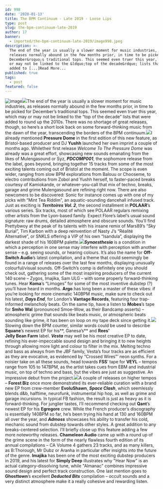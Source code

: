```yaml
---
id: 998
date: '2020-01-13'
title: The BPM Continuum - Late 2019 - Loose Lips
type: post
slug: the-bpm-continuum-late-2019
author: 17
banner:
  - imported/the-bpm-continuum-late-2019/image998.jpeg
description: >-
  The end of the year is usually a slower moment for music industries, as
  releases normally abound in the few months prior, in time to be picked for
  December&rsquo;s traditional tops. This seemed even truer this year, which may
  or may not be linked to the &ldquo;top of the decade&rdquo; lists that were
  added to [...]Read More...
published: true
tags:
  - post
featured: false
---
```

![image](../imported/the-bpm-continuum-late-2019/image998.jpeg)![](/wp-content/uploads/live/img/wysiwyg/5e1c3ac294bb1.jpg)The end of the year is usually a slower moment for music industries, as releases normally abound in the few months prior, in time to be picked for December’s traditional tops. This seemed even truer this year, which may or may not be linked to the “top of the decade” lists that were added to round up the 2010s. There was no shortage of great releases, though, so here’s a short look back on some forward-thinking music from the dawn of the year, transcending the borders of the BPM continuum.![](/wp-content/uploads/live/img/wysiwyg/5e1c3af811453.jpg)I already mentioned **Pressure Dome** in the first edition of this new feature, as Bristol-based producer and DJ **Yushh** launched her own imprint a couple of months ago. Whiletheir first release _Welcome To The Pressure Dome_ was already was a great effort, showcasing new sounds emanating from the likes of Mulengasound or Syz, **_PDCOMP001_**, the sophomore release from the label, goes beyond, bringing together 15 tracks from some of the most exciting talents coming out of Bristol at the moment. The scope is even wider, ranging from slow BPM explorations from Balouu or Chooseme, to electro contributions from Zobol and Yushh herself, to faster-paced breaks courtesy of Kamiokande, or whatever-you-call that mix of techno, breaks, garage and grime Mulengasound are refining right now. There are also newcomers to be discovered: Sonic for instance comes up with one of my picks with “Mint Tea Riddim”, an aquatic-sounding dancehall infused track. Just as exciting is **_Territoires Vol. 2_**, the second installment in **POLAAR**’s various series. Six tracks, most of which see POLAAR regulars remixing other artists from the Lyon-based family. Expect Flore’s label’s usual sound signature: raw drums, detailed atmosphere and obscure sounds. You’ll find Prettybwoy at the peak of its talents with his insane remix of Mars89’s “Sky Burial”, Tim Karbon with a deep reinvention of Nasty J’s “Réalité Alternative”, or SNKLS offering a VIP of his own “Isandula”, displaying the darkest shade of his 160BPM palette.![](/wp-content/uploads/live/img/wysiwyg/5e1c3bd0aabe0.jpg)**_Synaesthesia_** is a condition in which a perception in one sense may interfere with perception with another sense – e.g. seeing sounds, or hearing colours. It’s also the name for **Off-Switch Audio**’s latest compilation, and a theme that could seemingly be found in a range of releases over the last few months, displaying unusually colourful/visual sounds. Off-Switch’s comp is definitely one you should check out, gathering some of the most inspiring producers of the current 140 scene – Zygos, Imajika, Sam ULG – with some properly forward-thinking tunes. Hear **Koma**’s “Limoges” for some of the most inventive dubstep (?) you’ll have heard in months. **Argo** has long been a master of these vibes: if you’re looking for more cinematic 140BPM music, make sure to check out his latest, **_Days End_**, for London’s **Vantage Records**, featuring four trap-informed melancholy beats. On the same tip, have a listen to **Mobes**’s tape for **Smho Wal** (pronounced Smoe-Wow, as their Bandcamp asserts) – atmospheric grime that sounds like beats music, or atmospheric beats sounding like grime, it has been on loop on my tape deck since getting it.![](/wp-content/uploads/live/img/wysiwyg/5e1c3ca26d340.jpg)Slowing down the BPM counter, similar words could be used to describe **Squane**’s newest EP for his**, Ganesa’s** and **Rees’**  
**Jelly Bean Farm** label. **_Vesta_** may well be his most creative EP to date, refining his ever-impeccable sound design and bringing it to new heights through allowing more light and colour to filter in the mix. Melting techno and bass as always from the JBF family, Vesta’s four tracks are as efficient as they are evocative, as evidenced by “Crossed Wires”’ neon synths. For a noisier take on all these sounds, head towards **FSS**’ tape for **VEYL** – tempos range from 105 to 147BPM, as the artist takes cues from EBM and industrial music, on top of techno and bass, but the vibes are just as suggestive. An impressive debut from the project.![](/wp-content/uploads/live/img/wysiwyg/5e1c3d87511c4.jpg)A couple of releases on higher tempos – **Forest Biz** once more demonstrated its ever-reliable curation with a brand new EP from crew-member **EvoluShawn**, **_Space Clash_**, which seemlessly blends d&b, halftime, neurofunk, instrumental hip hop, as well as grime and garage incursions. In typical FB fashion, the result is just as heavy as it is forward-thinking. For junglier tastes, I’ll recommend checking out **Qant**’s newest EP for his **Egregore** crew. While the French producer’s discography is essentially 140BPM so far, he’s been trying his hand at 130 and 160BPM all over the year, and **_Admoss_** showcases his ability to transfer his cold, mechanic sound from dubstep towards other styles. A great addition to any breaks-centered selection. I’ll briefly close up this feature adding a few more noteworthy releases. **Chameleon Audio** came up with a round up of the grime scene in the form of the nearly flawless fourth edition of its annual compilations – CA Volume 4 gathers 23 tracks, and as many killers, as B:Thorough, Mr Dubz or Aranha in particular offer insights into the future of the genre. **Imajika** has been one of the most exciting dubstep producers in 2019, and his latest for **Simply Deep** illustrates why "Hear Now" is an actual category-dissolving tune, while "Almanac" combines impressive sound design and perfect track construction. One last mention goes to **Ghosttown**’s excellent **_Deducted Bits_** compilation – occult sounds and a very distinct atmosphere make it a really cohesive and rewarding listen.